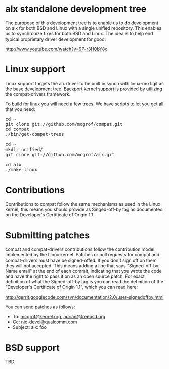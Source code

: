 # alx standalone development tree

The puropose of this development tree is to enable us to do development
on alx for both BSD and Linux with a single unified repository. This enables
us to synchronize fixes for both BSD and Linux. The idea is to help end
typical proprietary driver development for good:

http://www.youtube.com/watch?v=9P-r3H0bY8c

# Linux support

Linux support targets the alx driver to be built in synch with
linux-next.git as the base development tree. Backport kernel support
is provided by utilizing the compat-drivers framework.

To build for linux you will need a few trees. We have scripts to let
you get all that you need:

<pre>
cd ~
git clone git://github.com/mcgrof/compat.git
cd compat
./bin/get-compat-trees

cd ~
mkdir unified/
git clone git://github.com/mcgrof/alx.git

cd alx
./make linux
</pre>

# Contributions

Contributions to compat follow the same mechanisms as used in the Linux kernel,
this means you should provide as Singed-off-by tag as documented on the
Developer's Certificate of Origin 1.1.

# Submitting patches

compat and compat-drivers contributions follow the contribution model
implemented by the Linux kernel. Patches or pull requests for compat and
compat-drivers must have be signed-offed. If you don't sign off on them they
will not accepted. This means adding a line that says "Signed-off-by: Name
email" at the end of each commit, indicating that you wrote the code and have
the right to pass it on as an open source patch. For exact definition of what
the Signed-off-by tag is you can read the definition of the "Developer's
Certificate of Origin 1.1", which you can read here:

http://gerrit.googlecode.com/svn/documentation/2.0/user-signedoffby.html

You can send patches as follows:

  * To: mcgrof@kernel.org, adrian@freebsd.org
  * Cc: nic-devel@qualcomm.com
  * Subject: alx: foo

# BSD support

TBD
